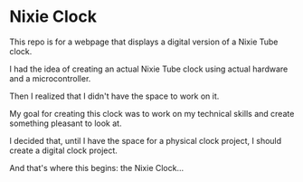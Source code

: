 # Nixie Clock

This repo is for a webpage that displays a digital version of a Nixie Tube clock. 

I had the idea of creating an actual Nixie Tube clock using actual hardware and a microcontroller. 

Then I realized that I didn't have the space to work on it.

My goal for creating this clock was to work on my technical skills and create something pleasant to look at.

I decided that, until I have the space for a physical clock project, I should create a digital clock project.

And that's where this begins: the Nixie Clock...
